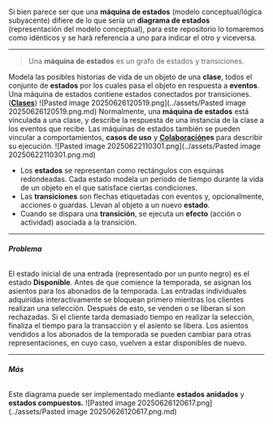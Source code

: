 Si bien parece ser que una **máquina de estados** (modelo conceptual/lógica subyacente) difiere de lo que sería un **diagrama de estados** (representación del modelo conceptual), para este repositorio lo tomaremos como idénticos y se hará referencia a uno para indicar el otro y viceversa.
****
> Una **máquina de estados** es un grafo de estados y transiciones.

Modela las posibles historias de vida de un objeto de una **clase**, todos el conjunto de **estados** por los cuales pasa el objeto en respuesta a **eventos**. 
Una máquina de estados contiene estados conectados por transiciones. (**[Clases](../assets/Clases.md)**)
	![Pasted image 20250626120519.png](../assets/Pasted image 20250626120519.png.md)
Normalmente, una **máquina de estados** está vinculada a una clase, y describe la respuesta de una instancia de la clase a los eventos que recibe. 
Las máquinas de estados también se pueden vincular a comportamientos, **casos de uso** y **[Colaboración](../assets/Colaboración.md)es** para describir su ejecución.
![Pasted image 20250622110301.png](../assets/Pasted image 20250622110301.png.md)
- Los **estados** se representan como rectángulos con esquinas redondeadas. Cada estado modela un periodo de tiempo durante la vida de un objeto en el que satisface ciertas condiciones.
- Las **transiciones** son flechas etiquetadas con eventos y, opcionalmente, acciones o guardas. Llevan al objeto a un nuevo **estado**.
- Cuando se dispara una **transición**, se ejecuta un **efecto** (acción o actividad) asociada a la transición.
****
###### **Problema**
El estado inicial de una entrada (representado por un punto negro) es el estado **Disponible**. Antes de que comience la temporada, se asignan los asientos para los abonados de la temporada. Las entradas individuales adquiridas interactivamente se bloquean primero mientras los clientes realizan una selección. Después de esto, se venden o se liberan si son rechazadas. Si el cliente tarda demasiado tiempo en realizar la selección, finaliza el tiempo para la transacción y el asiento se libera. Los asientos vendidos a los abonados de la temporada se pueden cambiar para otras representaciones, en cuyo caso, vuelven a estar disponibles de nuevo.
****
###### **Más**
Este diagrama puede ser implementado mediante **estados anidados** y **estados compuestos.**
![Pasted image 20250626120617.png](../assets/Pasted image 20250626120617.png.md)